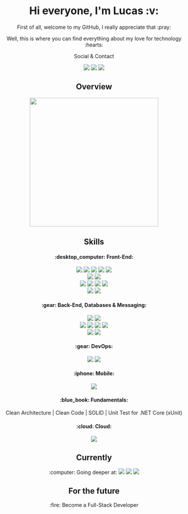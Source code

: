 <h1 align='center'> Hi everyone, I'm Lucas :v: </h1>

<div align='center'>
  
<p>First of all, welcome to my GitHub, I really appreciate that :pray: </p>
<p>Well, this is where you can find everything about my love for technology :hearts: </p>
  
<p>Social & Contact</p>
<p>
<a target="_blank" href="https://www.linkedin.com/in/lucas-macedo-lmo/"><img src="https://img.shields.io/badge/LinkedIn-0077B5?style=flat&logo=linkedin&logoColor=white"></a> 
<a target="_blank" href="https://www.instagram.com/lmacedov/"><img src="https://img.shields.io/badge/Instagram-E4405F?style=flat&logo=instagram&logoColor=white"></a>
<a target="_blank" href="mailto: lucasmacedo123@gmail.com"><img src="https://img.shields.io/badge/Gmail-D14836?style=flat&logo=gmail&logoColor=white"></a>
</p>
  
</div> 

<h2 align='center'>Overview</h2>

<p align='center'>
  <a href='#'><img src='https://github-readme-stats.vercel.app/api/top-langs/?username=lukaofirst&layout=compact&langs_count=8&theme=dark' width='350'></a>
</p>

<h2 align='center'>Skills</h2>

<h4 align='center'>:desktop_computer: Front-End:</h4>

<div align='center'>

<div>
  <img src="https://img.shields.io/badge/HTML5-E34F26?style=flat&logo=html5&logoColor=white">
  <img src="https://img.shields.io/badge/CSS3-1572B6?style=flat&logo=css3&logoColor=white">
  <img src="https://img.shields.io/badge/Sass-CC6699?style=flat&logo=sass&logoColor=white">
  <img src="https://img.shields.io/badge/Bootstrap-563D7C?style=flat&logo=bootstrap&logoColor=white">
  <img src="https://img.shields.io/badge/Tailwind_CSS-38B2AC?style=flat&logo=tailwind-css&logoColor=white">
</div>

<div>
  <img src="https://img.shields.io/badge/JavaScript-F7DF1E?style=flat&logo=javascript&logoColor=black">
  <img src="https://img.shields.io/badge/TypeScript-007ACC?style=flat&logo=typescript&logoColor=white"> 
</div>

<div>
  <img src="https://img.shields.io/badge/React-20232A?style=flat&logo=react&logoColor=61DAFB"> 
  <img src="https://img.shields.io/badge/Redux-593D88?style=flat&logo=redux&logoColor=white">
  <img src="https://img.shields.io/badge/next.js-000000?style=flat&logo=nextdotjs&logoColor=white" />
  <img src="https://img.shields.io/badge/Angular-DD0031?style=flat&logo=angular&logoColor=white">
</div>

<div>
  <img src="https://img.shields.io/badge/Material%20UI-007FFF?style=flat&logo=mui&logoColor=white">
  <img src="https://img.shields.io/badge/Jest-C21325?style=flat&logo=jest&logoColor=white" />
</div>

</div>

<h4 align='center'>:gear: Back-End, Databases & Messaging:</h4>

<div align='center'>

<div>
  <img src="https://img.shields.io/badge/.NET-512BD4?style=flat&logo=dotnet&logoColor=white">
  <img src="https://img.shields.io/badge/C%23-239120?style=flat&logo=c-sharp&logoColor=white">
</div>

<div>
  <img src="https://img.shields.io/badge/Microsoft%20SQL%20Server-CC2927?style=flat&logo=microsoft%20sql%20server&logoColor=FFFFF8">
  <img src="https://img.shields.io/badge/MongoDB-4EA94B?style=flat&logo=mongodb&logoColor=white">
  <img src="https://img.shields.io/badge/PostgreSQL-316192?style=flat&logo=postgresql&logoColor=white">
  <img src="https://img.shields.io/badge/SQLite-07405E?style=flat&logo=sqlite&logoColor=white">
</div>

<div>
  <img src="https://img.shields.io/badge/Apache_Kafka-231F20?style=flat&logo=apache-kafka&logoColor=white">
  <img src="https://img.shields.io/badge/rabbitmq-%23FF6600.svg?&style=flat&logo=rabbitmq&logoColor=white">
</div>
   
</div>

<h4 align='center'>:gear: DevOps:</h4>

<div align='center'>

<img src="https://img.shields.io/badge/Docker-2CA5E0?style=flat&logo=docker&logoColor=white">
<img src="https://img.shields.io/badge/kubernetes-326ce5.svg?&style=flat&logo=kubernetes&logoColor=white">

</div>


<h4 align='center'>:iphone: Mobile:</h4>

<div align='center'>

<img src="https://img.shields.io/badge/Flutter-02569B?style=flat&logo=flutter&logoColor=white" >

</div>

<div align='center'>

<h4 align='center'>:blue_book: Fundamentals:</h4>

<p align='center'>Clean Architecture | Clean Code | SOLID | Unit Test for .NET Core (xUnit) 
  
</div>

<div align='center'>

<h4 align='center'>:cloud: Cloud:</h4>

<img src="https://img.shields.io/badge/Amazon_AWS-FF9900?style=flat&logo=amazonaws&logoColor=white" >

</div>

<h2 align='center'>Currently</h2> 

<p align='center'>:computer: Going deeper at: <img src="https://img.shields.io/badge/.NET-512BD4?style=flat&logo=dotnet&logoColor=white">
<img src="https://img.shields.io/badge/C%23-239120?style=flat&logo=c-sharp&logoColor=white">
<img src="https://img.shields.io/badge/Amazon_AWS-FF9900?style=flat&logo=amazonaws&logoColor=white" >


<h2 align='center'>For the future</h2>

<p align='center'>:fire: Become a Full-Stack Developer</p>


